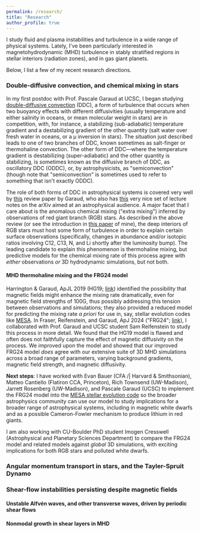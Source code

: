 ```yaml
---
permalink: /research/
title: "Research"
author_profile: true
---
```


I study fluid and plasma instabilities and turbulence in a wide range of physical systems. Lately, I've been particularly interested in magnetohydrodynamic (MHD) turbulence in stably stratified regions in stellar interiors (radiation zones), and in gas giant planets.

Below, I list a few of my recent research directions.

### Double-diffusive convection, and chemical mixing in stars

In my first postdoc with Prof. Pascale Garaud at UCSC, I began studying [double-diffusive convection](https://en.wikipedia.org/wiki/Double_diffusive_convection) (DDC), a form of turbulence that occurs when two buoyancy effects with different diffusivities (usually temperature and either salinity in oceans, or mean molecular weight in stars) are in competition, with, for instance, a stabilizing (sub-adiabatic) temperature gradient and a destabilizing gradient of the other quantity (salt water over fresh water in oceans, or a μ inversion in stars). The situation just described leads to one of two branches of DDC, known sometimes as salt-finger or thermohaline convection. The other form of DDC—where the temperature gradient is destabilizing (super-adiabatic) and the other quantity is stabilizing, is sometimes known as the diffusive branch of DDC, as oscillatory DDC (ODDC), or, by astrophysicists, as "semiconvection" (though note that "semiconvection" is sometimes used to refer to something that isn't exactly ODDC).

The role of both forms of DDC in astrophysical systems is covered very well by [this](https://doi.org/10.1146/annurev-fluid-122316-045234) review paper by Garaud, who also has [this](https://arxiv.org/abs/2103.08072) very nice set of lecture notes on the arXiv aimed at an astrophysical audience. A major facet that I care about is the anomalous chemical mixing ("extra mixing") inferred by observations of red giant branch (RGB) stars. As described in the above review (or see the introduction in [this paper](https://doi.org/10.3847/1538-4357/aca024) of mine), the deep interiors of RGB stars must host some form of turbulence in order to explain certain surface observations (specifically, changes in abundance and/or isotopic ratios involving C12, C13, N, and Li shortly after the luminosity bump). The leading candidate to explain this phenomenon is thermohaline mixing, but predictive models for the chemical mixing rate of this process agree with *either* observations *or* 3D hydrodynamic simulations, but not both.

#### MHD thermohaline mixing and the FRG24 model
Harrington & Garaud, ApJL 2019 (HG19; [link](https://doi.org/10.3847/2041-8213/aaf812)) identified the possibility that magnetic fields might enhance the mixing rate dramatically, even for magnetic field strengths of 100G, thus possibly addressing this tension between observations and simulations; they also provided a reduced model for predicting the mixing rate *a priori* for use in, say, stellar evolution codes like [MESA](https://docs.mesastar.org/en/24.08.1/about.html). In Fraser, Reifenstein, and Garaud, ApJ 2024 ("FRG24"; [link](https://ui.adsabs.harvard.edu/abs/2024ApJ...964..184F/abstract)), I collaborated with Prof. Garaud and UCSC student Sam Reifenstein to study this process in more detail. We found that the HG19 model is flawed and often does not faithfully capture the effect of magnetic diffusivity on the process. We improved upon the model and showed that our improved FRG24 model *does* agree with our extensive suite of 3D MHD simulations across a broad range of parameters, varying background gradients, magnetic field strength, and magnetic diffusivity.

**Next steps**: I have worked with Evan Bauer (CFA /| Harvard & Smithsonian), Matteo Cantiello (Flatiron CCA, Princeton), Rich Townsend (UW-Madison), Jarrett Rosenberg (UW-Madison), and Pascale Garaud (UCSC) to implement the FRG24 model into the [MESA stellar evolution code](https://docs.mesastar.org/en/24.08.1/about.html) so the broader astrophysics community can use our model to study implications for a broader range of astrophysical systems, including in magnetic white dwarfs and as a possible Cameron-Fowler mechanism to produce lithium in red giants. 

I am also working with CU-Boulder PhD student Imogen Cresswell (Astrophysical and Planetary Sciences Department) to compare the FRG24 model and related models against *global* 3D simulations, with exciting implications for both RGB stars and polluted white dwarfs.

### Angular momentum transport in stars, and the Tayler-Spruit Dynamo

### Shear-flow instabilities persisting despite magnetic fields

#### Unstable Alfvén waves, and other transverse waves, driven by periodic shear flows

#### Nonmodal growth in shear layers in MHD
